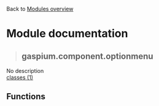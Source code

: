 Back to [Modules overview](https://github.com/pyrustic/gaspium/blob/master/docs/modules/README.md)
  
# Module documentation
>## gaspium.component.optionmenu
No description
<br>
[classes (1)](https://github.com/pyrustic/gaspium/blob/master/docs/modules/content/gaspium.component.optionmenu/classes.md)


## Functions

